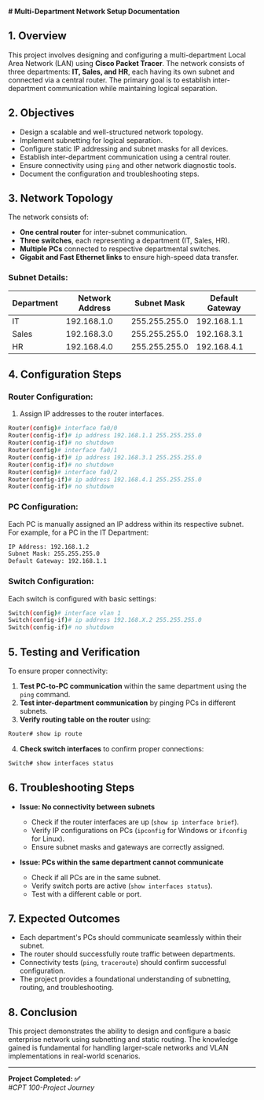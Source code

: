 **# Multi-Department Network Setup Documentation**

## **1. Overview**
This project involves designing and configuring a multi-department Local Area Network (LAN) using **Cisco Packet Tracer**. The network consists of three departments: **IT, Sales, and HR**, each having its own subnet and connected via a central router. The primary goal is to establish inter-department communication while maintaining logical separation.

## **2. Objectives**
- Design a scalable and well-structured network topology.
- Implement subnetting for logical separation.
- Configure static IP addressing and subnet masks for all devices.
- Establish inter-department communication using a central router.
- Ensure connectivity using `ping` and other network diagnostic tools.
- Document the configuration and troubleshooting steps.

## **3. Network Topology**
The network consists of:
- **One central router** for inter-subnet communication.
- **Three switches**, each representing a department (IT, Sales, HR).
- **Multiple PCs** connected to respective departmental switches.
- **Gigabit and Fast Ethernet links** to ensure high-speed data transfer.

### **Subnet Details:**
| Department  | Network Address | Subnet Mask  | Default Gateway  |
|------------|---------------|-------------|----------------|
| IT         | 192.168.1.0   | 255.255.255.0 | 192.168.1.1    |
| Sales      | 192.168.3.0   | 255.255.255.0 | 192.168.3.1    |
| HR         | 192.168.4.0   | 255.255.255.0 | 192.168.4.1    |

## **4. Configuration Steps**

### **Router Configuration:**
1. Assign IP addresses to the router interfaces.
```bash
Router(config)# interface fa0/0
Router(config-if)# ip address 192.168.1.1 255.255.255.0
Router(config-if)# no shutdown
Router(config)# interface fa0/1
Router(config-if)# ip address 192.168.3.1 255.255.255.0
Router(config-if)# no shutdown
Router(config)# interface fa0/2
Router(config-if)# ip address 192.168.4.1 255.255.255.0
Router(config-if)# no shutdown
```

### **PC Configuration:**
Each PC is manually assigned an IP address within its respective subnet. For example, for a PC in the IT Department:
```bash
IP Address: 192.168.1.2
Subnet Mask: 255.255.255.0
Default Gateway: 192.168.1.1
```

### **Switch Configuration:**
Each switch is configured with basic settings:
```bash
Switch(config)# interface vlan 1
Switch(config-if)# ip address 192.168.X.2 255.255.255.0
Switch(config-if)# no shutdown
```

## **5. Testing and Verification**
To ensure proper connectivity:
1. **Test PC-to-PC communication** within the same department using the `ping` command.
2. **Test inter-department communication** by pinging PCs in different subnets.
3. **Verify routing table on the router** using:
```bash
Router# show ip route
```
4. **Check switch interfaces** to confirm proper connections:
```bash
Switch# show interfaces status
```

## **6. Troubleshooting Steps**
- **Issue: No connectivity between subnets**
  - Check if the router interfaces are up (`show ip interface brief`).
  - Verify IP configurations on PCs (`ipconfig` for Windows or `ifconfig` for Linux).
  - Ensure subnet masks and gateways are correctly assigned.

- **Issue: PCs within the same department cannot communicate**
  - Check if all PCs are in the same subnet.
  - Verify switch ports are active (`show interfaces status`).
  - Test with a different cable or port.

## **7. Expected Outcomes**
- Each department's PCs should communicate seamlessly within their subnet.
- The router should successfully route traffic between departments.
- Connectivity tests (`ping`, `traceroute`) should confirm successful configuration.
- The project provides a foundational understanding of subnetting, routing, and troubleshooting.

## **8. Conclusion**
This project demonstrates the ability to design and configure a basic enterprise network using subnetting and static routing. The knowledge gained is fundamental for handling larger-scale networks and VLAN implementations in real-world scenarios.

---

**Project Completed: ✅**  
*#CPT 100-Project Journey*

